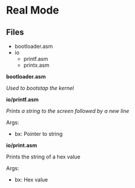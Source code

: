 # Real Mode

## Files
- bootloader.asm
- io
    - printf.asm
    - printx.asm

**bootloader.asm**

*Used to bootstap the kernel*

**io/printf.asm**

*Prints a string to the screen followed by a new line*

Args:

- bx: Pointer to string

**io/print.asm**

Prints the string of a hex value

Args:
- bx: Hex value